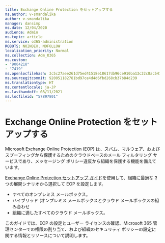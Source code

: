 ```yaml
---
title: Exchange Online Protection をセットアップする
ms.author: v-smandalika
author: v-smandalika
manager: dansimp
ms.date: 12/04/2020
audience: Admin
ms.topic: article
ms.service: o365-administration
ROBOTS: NOINDEX, NOFOLLOW
localization_priority: Normal
ms.collection: Adm_O365
ms.custom:
- "9004218"
- "7419"
ms.openlocfilehash: 3c5c27aee261d75ed41518e18617db96ce910ba13c32c8ac541a5ee81522ebea
ms.sourcegitcommit: 920051182781bd97ce4d4d6fbd268cb37b84d239
ms.translationtype: HT
ms.contentlocale: ja-JP
ms.lasthandoff: 08/11/2021
ms.locfileid: "57897801"
---
```

# <a name="set-up-exchange-online-protection"></a>Exchange Online Protection をセットアップする

Microsoft Exchange Online Protection (EOP) は、スパム、マルウェア、およびスプーフィングから保護するためのクラウドベースのメール フィルタリング サービスであり、メッセージング ポリシー違反から組織を保護する機能を備えています。

[Exchange Online Protection セットアップ ガイド](https://admin.microsoft.com/adminportal/home?#/modernonboarding/setupexchangeonlineprotection)を使用して、組織に最適な 3 つの展開シナリオから選択して EOP を設定します。

- すべてのオンプレミス メールボックス。
- ハイブリッド (オンプレミス メールボックスとクラウド メールボックスの組み合わせ
- 組織に適したすべてのクラウド メールボックス。

このガイドでは、EOP の設定とユーザー ライセンスの確認、Microsoft 365 管理センターでの権限の割り当て、および組織のセキュリティ ポリシーの設定に関する情報とリソースについて説明します。
